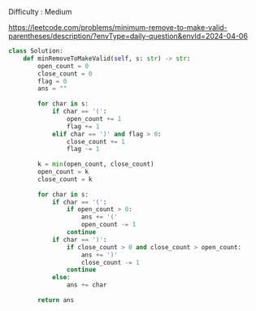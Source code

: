 Difficulty : Medium 

https://leetcode.com/problems/minimum-remove-to-make-valid-parentheses/description/?envType=daily-question&envId=2024-04-06

```python
class Solution:
    def minRemoveToMakeValid(self, s: str) -> str:
        open_count = 0
        close_count = 0
        flag = 0
        ans = ""
        
        for char in s:
            if char == '(':
                open_count += 1
                flag += 1
            elif char == ')' and flag > 0:
                close_count += 1
                flag -= 1
        
        k = min(open_count, close_count)
        open_count = k
        close_count = k
        
        for char in s:
            if char == '(':
                if open_count > 0:
                    ans += '('
                    open_count -= 1
                continue
            if char == ')':
                if close_count > 0 and close_count > open_count:
                    ans += ')'
                    close_count -= 1
                continue
            else:
                ans += char
        
        return ans
```
